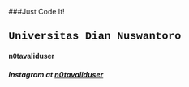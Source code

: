 ###Just Code It!
<body>
    <h2 style="font-family: 'Courier New', Courier, monospace;">Universitas Dian Nuswantoro</h2>
    <h4 style="font-family: 'Franklin Gothic Medium', 'Arial Narrow', Arial, sans-serif;">n0tavaliduser</h4>
    <h5>Instagram at <a href="https://www.instagram.com/n0tavaliduser/">n0tavaliduser</a></h5>
<body>

